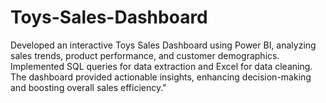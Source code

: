 # Toys-Sales-Dashboard
Developed an interactive Toys Sales Dashboard using Power BI, analyzing sales trends, product performance, and customer demographics. Implemented SQL queries for data extraction and Excel for data cleaning. The dashboard provided actionable insights, enhancing decision-making and boosting overall sales efficiency."
